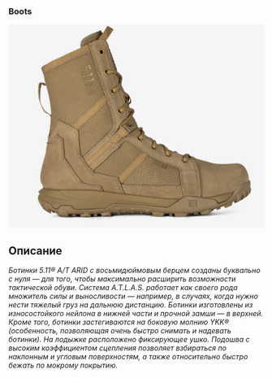 ### Boots
![](boots.png)
## Описание
*Ботинки 5.11® А/Т ARID с восьмидюймовым берцем созданы буквально с нуля — для того, чтобы максимально расширить возможности тактической обуви. Система A.T.L.A.S. работает как своего рода множитель силы и выносливости — например, в случаях, когда нужно нести тяжелый груз на дальнюю дистанцию.
Ботинки изготовлены из износостойкого нейлона в нижней части и прочной замши — в верхней. Кроме того, ботинки застегиваются на боковую молнию YKK® (особенность, позволяющая очень быстро снимать и надевать ботинки). На лодыжке расположено фиксирующее ушко. Подошва с высоким коэффициентом сцепления позволяет взбираться по наклонным и угловым поверхностям, а также относительно быстро бежать по мокрому покрытию.*
